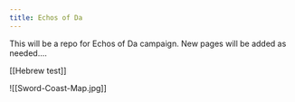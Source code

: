 ```yaml
---
title: Echos of Da
---
```

This will be a repo for Echos of Da campaign.
New pages will be added as needed....

[[Hebrew test]]

![[Sword-Coast-Map.jpg]]